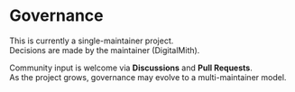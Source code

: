 # Governance

This is currently a single-maintainer project.  
Decisions are made by the maintainer (DigitalMith).  

Community input is welcome via **Discussions** and **Pull Requests**.  
As the project grows, governance may evolve to a multi-maintainer model.
